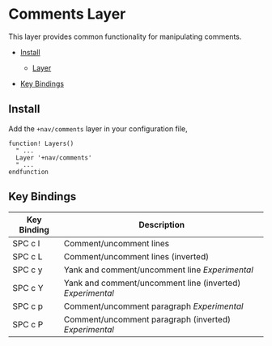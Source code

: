 # Comments Layer

This layer provides common functionality for manipulating comments.

- [Install](#install)

  - [Layer](#layer)

- [Key Bindings](#key-bindings)

## Install

Add the `+nav/comments` layer in your configuration file,

```viml
function! Layers()
  " ...
  Layer '+nav/comments'
  " ...
endfunction
```

## Key Bindings

Key Binding | Description
----------- | -------------------------------
SPC c l     | Comment/uncomment lines
SPC c L     | Comment/uncomment lines (inverted)
SPC c y     | Yank and comment/uncomment line *Experimental*
SPC c Y     | Yank and comment/uncomment line (inverted) *Experimental*
SPC c p     | Comment/uncomment paragraph *Experimental*
SPC c P     | Comment/uncomment paragraph (inverted) *Experimental*
